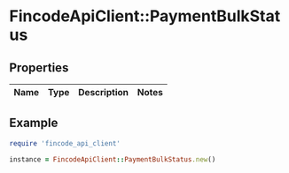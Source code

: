 # FincodeApiClient::PaymentBulkStatus

## Properties

| Name | Type | Description | Notes |
| ---- | ---- | ----------- | ----- |

## Example

```ruby
require 'fincode_api_client'

instance = FincodeApiClient::PaymentBulkStatus.new()
```

